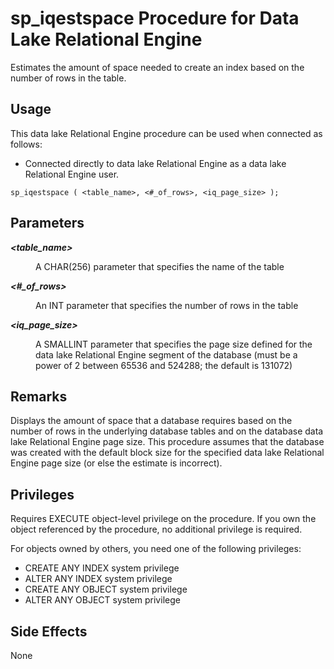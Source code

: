 <!-- loioa5a7f06d84f210158e22bbecee776c23 -->

# sp\_iqestspace Procedure for Data Lake Relational Engine

Estimates the amount of space needed to create an index based on the number of rows in the table.



<a name="loioa5a7f06d84f210158e22bbecee776c23__section_umy_gqn_14b"/>

## Usage

This data lake Relational Engine procedure can be used when connected as follows:

-   Connected directly to data lake Relational Engine as a data lake Relational Engine user.



```
sp_iqestspace ( <table_name>, <#_of_rows>, <iq_page_size> );
```



<a name="loioa5a7f06d84f210158e22bbecee776c23__section_ir4_pmz_mbb"/>

## Parameters


<dl>
<dt><b>

*<table\_name\>*

</b></dt>
<dd>

A CHAR\(256\) parameter that specifies the name of the table



</dd><dt><b>

*<\#\_of\_rows\>*

</b></dt>
<dd>

An INT parameter that specifies the number of rows in the table



</dd><dt><b>

*<iq\_page\_size\>*

</b></dt>
<dd>

A SMALLINT parameter that specifies the page size defined for the data lake Relational Engine segment of the database \(must be a power of 2 between 65536 and 524288; the default is 131072\)



</dd>
</dl>



<a name="loioa5a7f06d84f210158e22bbecee776c23__iq_refbb_1561"/>

## Remarks

Displays the amount of space that a database requires based on the number of rows in the underlying database tables and on the database data lake Relational Engine page size. This procedure assumes that the database was created with the default block size for the specified data lake Relational Engine page size \(or else the estimate is incorrect\).



<a name="loioa5a7f06d84f210158e22bbecee776c23__iq_refbb_1560"/>

## Privileges

Requires EXECUTE object-level privilege on the procedure. If you own the object referenced by the procedure, no additional privilege is required.

For objects owned by others, you need one of the following privileges:

-   CREATE ANY INDEX system privilege
-   ALTER ANY INDEX system privilege
-   CREATE ANY OBJECT system privilege
-   ALTER ANY OBJECT system privilege



## Side Effects

None

